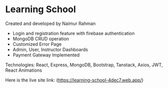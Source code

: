 # Learning School
Created and developed by Naimur Rahman

+ Login and registration feature with firebase authentication
+ MongoDB CRUD operation
+ Customized Error Page 
+ Admin, User, Instructor Dashboards
+ Payment Gateway Implemented

Technologies: React, Express, MongoDB, Bootstrap, Tanstack, Axios, JWT, React Animations

Here is the live site link: (https://learning-school-4dec7.web.app/)
